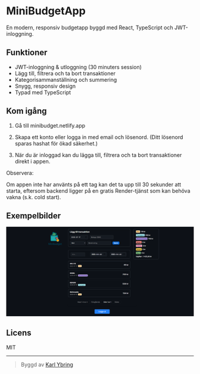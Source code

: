 # MiniBudgetApp

En modern, responsiv budgetapp byggd med React, TypeScript och JWT-inloggning.

## Funktioner
- JWT-inloggning & utloggning (30 minuters session)
- Lägg till, filtrera och ta bort transaktioner
- Kategorisammanställning och summering
- Snygg, responsiv design
- Typad med TypeScript

## Kom igång

1. Gå till minibudget.netlify.app

2. Skapa ett konto eller logga in med email och lösenord. (Ditt lösenord sparas hashat för ökad säkerhet.)

3. När du är inloggad kan du lägga till, filtrera och ta bort transaktioner direkt i appen.

Observera:

Om appen inte har använts på ett tag kan det ta upp till 30 sekunder att starta, eftersom backend ligger på en gratis Render-tjänst som kan behöva vakna (s.k. cold start).

## Exempelbilder

![Transaktionslista](public/demo.png)

## Licens
MIT

---

> Byggd av [Karl Ybring](https://github.com/KarlYbring)
